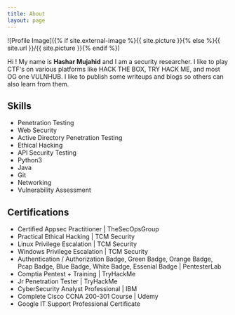 ```yaml
---
title: About
layout: page
---
```

![Profile Image]({% if site.external-image %}{{ site.picture }}{% else %}{{ site.url }}/{{ site.picture }}{% endif %})

Hi ! My name is **Hashar Mujahid** and I am a security researcher.
I like to play CTF's on various platforms like HACK THE BOX, TRY HACK ME, and most OG one VULNHUB. I like to publish some writeups and blogs so others can also learn from them.

<h2>Skills</h2>

<ul class="skill-list">
	<li>Penetration Testing</li>
	<li>Web Security</li>
	<li>Active Directory Penetration Testing</li>
	<li>Ethical Hacking</li>
	<li>API Security Testing</li>
	<li>Python3</li>
	<li>Java</li>
	<li>Git</li>
	<li>Networking</li>
	<li>Vulnerability Assessment</li>
</ul>

<h2>Certifications</h2>

<ul>
	<li>Certified Appsec Practitioner | TheSecOpsGroup</li>
	<li>Practical Ethical Hacking | TCM Security</li>
	<li>Linux Privilege Escalation | TCM Security</li>
	<li>Windows Privilege Escalation | TCM Security</li>
	<li>Authentication / Authorization Badge, Green Badge, Orange Badge, Pcap Badge, Blue Badge, White Badge, Essenial Badge | PentesterLab</li>
	<li>Comptia Pentest + Training | TryHackMe</li>
	<li>Jr Penetration Tester | TryHackMe</li>
	<li>CyberSecurity Analyst Professional | IBM</li>
	<li>Complete Cisco CCNA 200-301 Course | Udemy</li>
	<li>Google IT Support Professional Certificate</li>
</ul>
